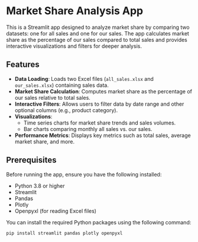 # Market Share Analysis App

This is a Streamlit app designed to analyze market share by comparing two datasets: one for all sales and one for our sales. The app calculates market share as the percentage of our sales compared to total sales and provides interactive visualizations and filters for deeper analysis.

## Features

- **Data Loading**: Loads two Excel files (`all_sales.xlsx` and `our_sales.xlsx`) containing sales data.
- **Market Share Calculation**: Computes market share as the percentage of our sales relative to total sales.
- **Interactive Filters**: Allows users to filter data by date range and other optional columns (e.g., product category).
- **Visualizations**:
  - Time series charts for market share trends and sales volumes.
  - Bar charts comparing monthly all sales vs. our sales.
- **Performance Metrics**: Displays key metrics such as total sales, average market share, and more.

## Prerequisites

Before running the app, ensure you have the following installed:

- Python 3.8 or higher
- Streamlit
- Pandas
- Plotly
- Openpyxl (for reading Excel files)

You can install the required Python packages using the following command:

```bash
pip install streamlit pandas plotly openpyxl

